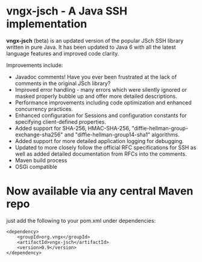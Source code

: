vngx-jsch - A Java SSH implementation
=====================================

**vngx-jsch** (beta) is an updated version of the popular JSch SSH library 
written in pure Java.  It has been updated to Java 6 with all the latest 
language features and improved code clarity.

Improvements include:

* Javadoc comments!  Have you ever been frustrated at the lack of comments in the original JSch library?
* Improved error handling - many errors which were silently ignored or masked properly bubble up and offer more detailed descriptions.
* Performance improvements including code optimization and enhanced concurrency practices.
* Enhanced configuration for Sessions and configuration constants for specifying client-defined properties.
* Added support for SHA-256, HMAC-SHA-256, "diffie-hellman-group-exchange-sha256" and "diffie-hellman-group14-sha1" algorithms.
* Added support for more detailed application logging for debugging.
* Updated to more closely follow the official RFC specifications for SSH as well as added detailed documentation from RFCs into the comments.
* Maven build process
* OSGi compatible
 
Now available via any central Maven repo
=====================================
 just add the following to your pom.xml under dependencies:

    <dependency>
        <groupId>org.vngx</groupId>
        <artifactId>vngx-jsch</artifactId>
        <version>0.9</version>
    </dependency>
